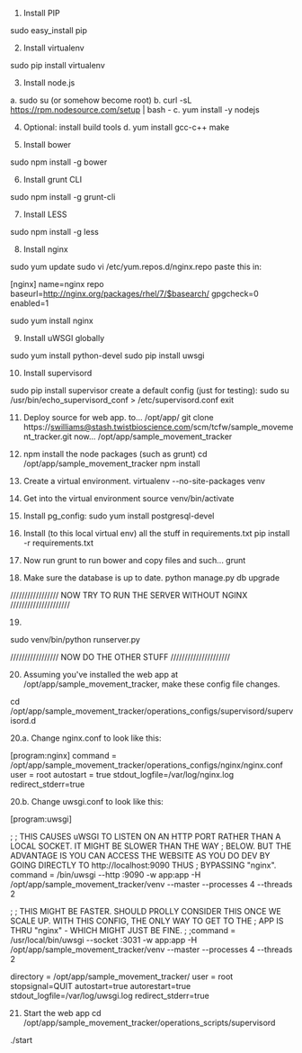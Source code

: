 
1. Install PIP

sudo easy_install pip

2. Install virtualenv

sudo pip install virtualenv

3. Install node.js

a. sudo su (or somehow become root)
b. curl -sL https://rpm.nodesource.com/setup | bash -
c. yum install -y nodejs


4. Optional: install build tools
d. yum install gcc-c++ make


5. Install bower

sudo npm install -g bower

6. Install grunt CLI

sudo npm install -g grunt-cli


7. Install LESS

sudo npm install -g less


8. Install nginx

sudo yum update
sudo vi /etc/yum.repos.d/nginx.repo
paste this in:

[nginx]
name=nginx repo
baseurl=http://nginx.org/packages/rhel/7/$basearch/
gpgcheck=0
enabled=1

sudo yum install nginx



9. Install uWSGI globally

sudo yum install python-devel
sudo pip install uwsgi



10. Install supervisord

sudo pip install supervisor
create a default config (just for testing):
sudo su
/usr/bin/echo_supervisord_conf > /etc/supervisord.conf
exit


11. Deploy source for web app.
to... /opt/app/
git clone https://swilliams@stash.twistbioscience.com/scm/tcfw/sample_movement_tracker.git
now...
/opt/app/sample_movement_tracker


12. npm install the node packages (such as grunt)
cd /opt/app/sample_movement_tracker
npm install


13. Create a virtual environment.
virtualenv --no-site-packages venv


14. Get into the virtual environment
source venv/bin/activate

15. Install pg_config:
sudo yum install postgresql-devel

16. Install (to this local virtual env) all the stuff in requirements.txt
pip install -r requirements.txt

17. Now run grunt to run bower and copy files and such...
grunt

18. Make sure the database is up to date.
python manage.py db upgrade


///////////////// NOW TRY TO RUN THE SERVER WITHOUT NGINX /////////////////////

19.
sudo venv/bin/python runserver.py

///////////////// NOW DO THE OTHER STUFF /////////////////////



20. Assuming you've installed the web app at /opt/app/sample_movement_tracker, make these config file changes.

cd /opt/app/sample_movement_tracker/operations_configs/supervisord/supervisord.d

20.a. Change nginx.conf to look like this:

[program:nginx]
command = /opt/app/sample_movement_tracker/operations_configs/nginx/nginx.conf
user = root
autostart = true
stdout_logfile=/var/log/nginx.log
redirect_stderr=true

20.b. Change uwsgi.conf to look like this:

[program:uwsgi]

;
; THIS CAUSES uWSGI TO LISTEN ON AN HTTP PORT RATHER THAN A LOCAL SOCKET. IT MIGHT BE SLOWER THAN THE WAY
; BELOW. BUT THE ADVANTAGE IS YOU CAN ACCESS THE WEBSITE AS YOU DO DEV BY GOING DIRECTLY TO http://localhost:9090 THUS
; BYPASSING "nginx".
command = /bin/uwsgi --http :9090 -w app:app -H /opt/app/sample_movement_tracker/venv --master --processes 4 --threads 2



;
; THIS MIGHT BE FASTER. SHOULD PROLLY CONSIDER THIS ONCE WE SCALE UP. WITH THIS CONFIG, THE ONLY WAY TO GET TO THE
; APP IS THRU "nginx" - WHICH MIGHT JUST BE FINE.
;
;command = /usr/local/bin/uwsgi --socket :3031 -w app:app -H /opt/app/sample_movement_tracker/venv --master --processes 4 --threads 2


directory = /opt/app/sample_movement_tracker/
user = root
stopsignal=QUIT
autostart=true
autorestart=true
stdout_logfile=/var/log/uwsgi.log
redirect_stderr=true


21. Start the web app
cd /opt/app/sample_movement_tracker/operations_scripts/supervisord

./start










